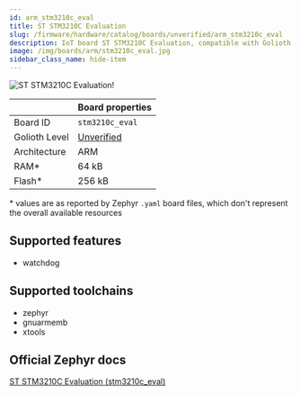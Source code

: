 ```yaml
---
id: arm_stm3210c_eval
title: ST STM3210C Evaluation
slug: /firmware/hardware/catalog/boards/unverified/arm_stm3210c_eval
description: IoT board ST STM3210C Evaluation, compatible with Golioth at unverified level.
image: /img/boards/arm/stm3210c_eval.jpg
sidebar_class_name: hide-item
---
```


[//]: # (This is an auto-generated file, do not edit! Changes to it will be lost upon re-generation)

![ST STM3210C Evaluation!](/img/boards/arm/stm3210c_eval.jpg "ST STM3210C Evaluation")

|                | Board properties     |
| -------------  | -------------------- |
| Board ID       | `stm3210c_eval` |
| Golioth Level  | [Unverified](/firmware/hardware#unverified-boards) |
| Architecture   | ARM |
| RAM*           | 64 kB |
| Flash*         | 256 kB |

\* values are as reported by Zephyr `.yaml` board files, which don't represent the overall available resources



## Supported features

* watchdog

## Supported toolchains

* zephyr
* gnuarmemb
* xtools

## Official Zephyr docs

[ST STM3210C Evaluation (stm3210c_eval)](https://docs.zephyrproject.org/3.6.0/boards/arm/stm3210c_eval/doc/index.html)
